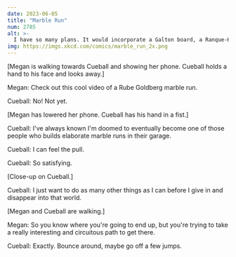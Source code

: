 ```yaml
---
date: 2023-06-05
title: "Marble Run"
num: 2785
alt: >-
  I have so many plans. It would incorporate a Galton board, a Ranque-Hilsch marble vortex tube, and a compartment lined with pinball bouncers with a camera-and-servo Maxwell's Demon that separated the balls into fast and slow sides.
img: https://imgs.xkcd.com/comics/marble_run_2x.png
---
```

[Megan is walking towards Cueball and showing her phone. Cueball holds a hand to his face and looks away.]

Megan: Check out this cool video of a Rube Goldberg marble run.

Cueball: No! Not yet.

[Megan has lowered her phone. Cueball has his hand in a fist.]

Cueball: I've always known I'm doomed to eventually become one of those people who builds elaborate marble runs in their garage.

Cueball: I can feel the pull.

Cueball: So satisfying.

[Close-up on Cueball.]

Cueball: I just want to do as many other things as I can before I give in and disappear into that world.

[Megan and Cueball are walking.]

Megan: So you know where you're going to end up, but you're trying to take a really interesting and circuitous path to get there.

Cueball: Exactly. Bounce around, maybe go off a few jumps.